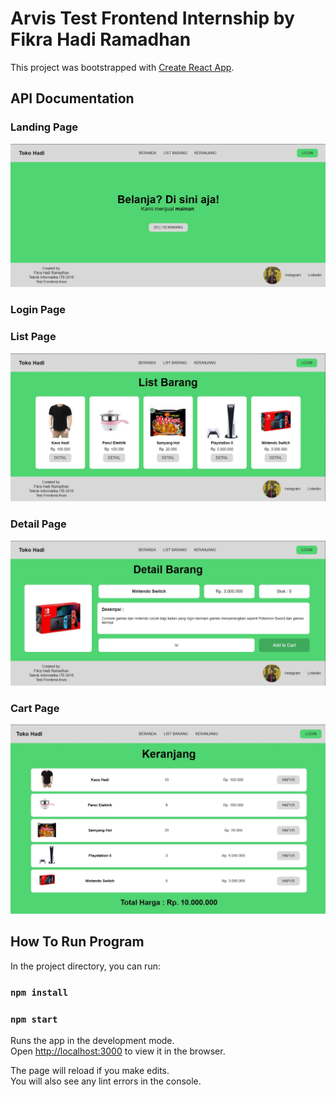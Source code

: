 # Arvis Test Frontend Internship by Fikra Hadi Ramadhan

This project was bootstrapped with [Create React App](https://github.com/facebook/create-react-app).

## API Documentation

### Landing Page
<img src='public/landingpage.jpg' >

### Login Page

### List Page
<img src='public/list.jpg' >

### Detail Page
<img src='public/detail.jpg' >

### Cart Page
<img src='public/cart.jpg' >

## How To Run Program

In the project directory, you can run:

### `npm install`
### `npm start`

Runs the app in the development mode.\
Open [http://localhost:3000](http://localhost:3000) to view it in the browser.

The page will reload if you make edits.\
You will also see any lint errors in the console.


